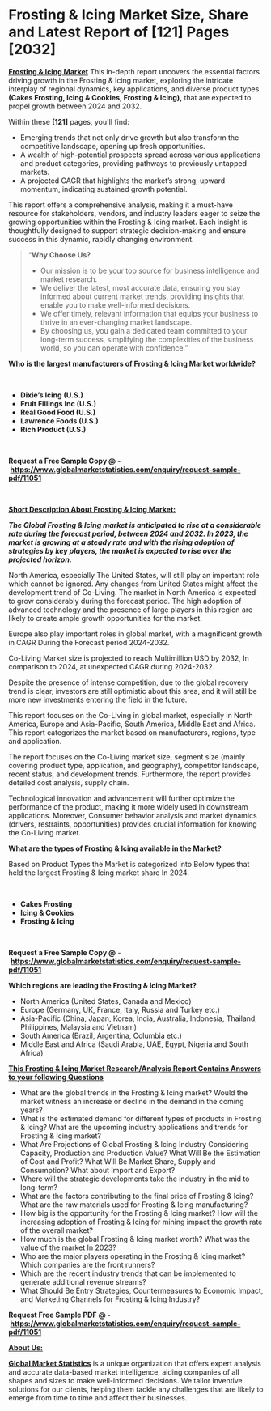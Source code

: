 <h1>Frosting &amp; Icing Market Size, Share and Latest Report of [121] Pages [2032]</h1>
<p><a href="https://www.globalmarketstatistics.com/market-reports/frosting-icing-market-11051"><strong>Frosting &amp; Icing Market</strong></a> This in-depth report uncovers the essential factors driving growth in the Frosting &amp; Icing market, exploring the intricate interplay of regional dynamics, key applications, and diverse product types <strong>(Cakes Frosting, Icing &amp; Cookies, Frosting &amp; Icing),</strong> that are expected to propel growth between 2024 and 2032.</p>
<p>Within these <strong>[121]</strong> pages, you'll find:</p>
<ul>
<li>Emerging trends that not only drive growth but also transform the competitive landscape, opening up fresh opportunities.</li>
<li>A wealth of high-potential prospects spread across various applications and product categories, providing pathways to previously untapped markets.</li>
<li>A projected CAGR that highlights the market&rsquo;s strong, upward momentum, indicating sustained growth potential.</li>
</ul>
<p>This report offers a comprehensive analysis, making it a must-have resource for stakeholders, vendors, and industry leaders eager to seize the growing opportunities within the Frosting &amp; Icing market. Each insight is thoughtfully designed to support strategic decision-making and ensure success in this dynamic, rapidly changing environment.</p>
<blockquote class="">
<p>&ldquo;<strong>Why Choose Us? </strong></p>
<ul>
<li>Our mission is to be your top source for business intelligence and market research.</li>
<li>We deliver the latest, most accurate data, ensuring you stay informed about current market trends, providing insights that enable you to make well-informed decisions.</li>
<li>We offer timely, relevant information that equips your business to thrive in an ever-changing market landscape.</li>
<li>By choosing us, you gain a dedicated team committed to your long-term success, simplifying the complexities of the business world, so you can operate with confidence.&rdquo;</li>
</ul>
</blockquote>
<p><strong>Who is the largest manufacturers of Frosting &amp; Icing Market worldwide?</strong></p>
<p>&nbsp;</p>
<ul>
<li><strong>Dixie&rsquo;s Icing (U.S.)</strong></li>
<li><strong>Fruit Fillings Inc (U.S.)</strong></li>
<li><strong>Real Good Food (U.S.)</strong></li>
<li><strong>Lawrence Foods (U.S.)</strong></li>
<li><strong>Rich Product (U.S.)</strong></li>
</ul>
<p>&nbsp;</p>
<p><strong>Request a Free Sample Copy @ -&nbsp;</strong><a href="https://www.globalmarketstatistics.com/enquiry/request-sample-pdf/11051"><strong>https://www.globalmarketstatistics.com/enquiry/request-sample-pdf/11051</strong></a></p>
<p>&nbsp;</p>
<p><strong><u>Short Description About Frosting &amp; Icing Market:</u></strong></p>
<p><strong><em>The Global Frosting &amp; Icing market is anticipated to rise at a considerable rate during the forecast period, between 2024 and 2032. In 2023, the market is growing at a steady rate and with the rising adoption of strategies by key players, the market is expected to rise over the projected horizon.</em></strong></p>
<p>North America, especially The United States, will still play an important role which cannot be ignored. Any changes from United States might affect the development trend of Co-Living. The market in North America is expected to grow considerably during the forecast period. The high adoption of advanced technology and the presence of large players in this region are likely to create ample growth opportunities for the market.</p>
<p>Europe also play important roles in global market, with a magnificent growth in CAGR During the Forecast period 2024-2032.</p>
<p>Co-Living Market size is projected to reach Multimillion USD by 2032, In comparison to 2024, at unexpected CAGR during 2024-2032.</p>
<p>Despite the presence of intense competition, due to the global recovery trend is clear, investors are still optimistic about this area, and it will still be more new investments entering the field in the future.</p>
<p>This report focuses on the Co-Living in global market, especially in North America, Europe and Asia-Pacific, South America, Middle East and Africa. This report categorizes the market based on manufacturers, regions, type and application.</p>
<p>The report focuses on the Co-Living market size, segment size (mainly covering product type, application, and geography), competitor landscape, recent status, and development trends. Furthermore, the report provides detailed cost analysis, supply chain.</p>
<p>Technological innovation and advancement will further optimize the performance of the product, making it more widely used in downstream applications. Moreover, Consumer behavior analysis and market dynamics (drivers, restraints, opportunities) provides crucial information for knowing the Co-Living market.</p>
<p><strong>What are the types of Frosting &amp; Icing available in the Market?</strong></p>
<p>Based on Product Types the Market is categorized into Below types that held the largest Frosting &amp; Icing market share In 2024.</p>
<p>&nbsp;</p>
<ul>
<li><strong>Cakes Frosting</strong></li>
<li><strong>Icing &amp; Cookies</strong></li>
<li><strong>Frosting &amp; Icing</strong></li>
</ul>
<p>&nbsp;</p>
<p><strong>Request a Free Sample Copy @</strong>&nbsp;-&nbsp;<a href="https://www.globalmarketstatistics.com/enquiry/request-sample-pdf/11051"><strong>https://www.globalmarketstatistics.com/enquiry/request-sample-pdf/11051</strong></a></p>
<p><strong>Which regions are leading the Frosting &amp; Icing Market?</strong></p>
<ul>
<li>North America (United States, Canada and Mexico)</li>
<li>Europe (Germany, UK, France, Italy, Russia and Turkey etc.)</li>
<li>Asia-Pacific (China, Japan, Korea, India, Australia, Indonesia, Thailand, Philippines, Malaysia and Vietnam)</li>
<li>South America (Brazil, Argentina, Columbia etc.)</li>
<li>Middle East and Africa (Saudi Arabia, UAE, Egypt, Nigeria and South Africa)</li>
</ul>
<p><strong><u>This Frosting &amp; Icing Market Research/Analysis Report Contains Answers to your following Questions</u></strong></p>
<ul>
<li>What are the global trends in the Frosting &amp; Icing market? Would the market witness an increase or decline in the demand in the coming years?</li>
<li>What is the estimated demand for different types of products in Frosting &amp; Icing? What are the upcoming industry applications and trends for Frosting &amp; Icing market?</li>
<li>What Are Projections of Global Frosting &amp; Icing Industry Considering Capacity, Production and Production Value? What Will Be the Estimation of Cost and Profit? What Will Be Market Share, Supply and Consumption? What about Import and Export?</li>
<li>Where will the strategic developments take the industry in the mid to long-term?</li>
<li>What are the factors contributing to the final price of Frosting &amp; Icing? What are the raw materials used for Frosting &amp; Icing manufacturing?</li>
<li>How big is the opportunity for the Frosting &amp; Icing market? How will the increasing adoption of Frosting &amp; Icing for mining impact the growth rate of the overall market?</li>
<li>How much is the global Frosting &amp; Icing market worth? What was the value of the market In 2023?</li>
<li>Who are the major players operating in the Frosting &amp; Icing market? Which companies are the front runners?</li>
<li>Which are the recent industry trends that can be implemented to generate additional revenue streams?</li>
<li>What Should Be Entry Strategies, Countermeasures to Economic Impact, and Marketing Channels for Frosting &amp; Icing Industry?</li>
</ul>
<p><strong>Request Free Sample PDF @ -&nbsp;</strong><a href="https://www.globalmarketstatistics.com/enquiry/request-sample-pdf/11051"><strong>https://www.globalmarketstatistics.com/enquiry/request-sample-pdf/11051</strong></a></p>
<p><strong><u>About Us:</u></strong></p>
<p><a href="https://www.globalmarketstatistics.com/"><strong>Global Market Statistics</strong></a>&nbsp;is a unique organization that offers expert analysis and accurate data-based market intelligence, aiding companies of all shapes and sizes to make well-informed decisions. We tailor inventive solutions for our clients, helping them tackle any challenges that are likely to emerge from time to time and affect their businesses.</p>